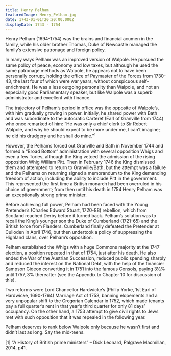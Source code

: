 ```yaml
---
title: Henry Pelham
featuredImage: Henry_Pelham.jpg
date: 1743-01-01T20:20:00.000Z
displayDate: 1743 - 1754
---
```


Henry Pelham (1694-1754) was the brains and financial acumen in the family, while his older brother Thomas, Duke of Newcastle managed the family’s extensive patronage and foreign policy.

In many ways Pelham was an improved version of Walpole. He pursued the same policy of peace, economy and low taxes, but although he used the same patronage methods as Walpole, he appears not to have been personally corrupt, holding the office of Paymaster of the Forces from 1730-43, the last four of which were war years, without conspicuous self-enrichment. He was a less outgoing personality than Walpole, and not an especially good Parliamentary speaker, but like Walpole was a superb administrator and excellent with finance.

The trajectory of Pelham’s period in office was the opposite of Walpole’s, with him gradually growing in power. Initially, he shared power with Bath and was subordinate to the autocratic Carteret (Earl of Granville from 1744) who once remarked of him: “He was only a chief clerk to Sir Robert Walpole, and why he should expect to be more under me, I can’t imagine; he did his drudgery and he shall do mine.”<sup>1</sup>

However, the Pelhams forced out Granville and Bath in November 1744 and formed a “Broad Bottom” administration with several opposition Whigs and even a few Tories, although the King vetoed the admission of the rising opposition Whig William Pitt. Then in February 1746 the King dismissed them and attempted to return to Granville/Bath, but the attempt was a failure and the Pelhams on returning signed a memorandum to the King demanding freedom of action, including the ability to include Pitt in the government. This represented the first time a British monarch had been overruled in his choice of government; from then until his death in 1754 Henry Pelham was an exceptionally strong prime minister.

Before achieving full power, Pelham had been faced with the Young Pretender’s (Charles Edward Stuart, 1720-88) rebellion, which from Scotland reached Derby before it turned back. Pelham’s solution was to recall the King’s younger son the Duke of Cumberland (1721-65) and the British force from Flanders. Cumberland finally defeated the Pretender at Culloden in April 1746, but then undertook a policy of suppressing the Highland clans, over Pelham’s opposition.

Pelham established the Whigs with a huge Commons majority at the 1747 election, a position repeated in that of 1754, just after his death. He also ended the War of the Austrian Succession, reduced public spending sharply and reduced the interest on the National Debt, with the help of the financier Sampson Gideon converting it in 1751 into the famous Consols, paying 3½% until 1757, 3% thereafter (see the Appendix to Chapter 10 for discussion of this).

Two reforms were Lord Chancellor Hardwicke’s (Philip Yorke, 1st Earl of Hardwicke, 1690-1764) Marriage Act of 1753, banning elopements and a very unpopular shift to the Gregorian Calendar in 1752, which made tenants pay a full quarter’s rent in that year’s third quarter for only 81 days’ occupancy. On the other hand, a 1753 attempt to give civil rights to Jews met with such opposition that it was repealed in the following year.

Pelham deserves to rank below Walpole only because he wasn’t first and didn’t last as long. Say the mid-teens.

\[1] “A History of British prime ministers” – Dick Leonard, Palgrave Macmillan, 2014, p41.
